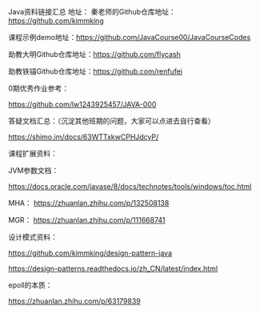 Java资料链接汇总
地址：
秦老师的Github仓库地址：https://github.com/kimmking

课程示例demo地址：https://github.com/JavaCourse00/JavaCourseCodes

助教大明Github仓库地址：https://github.com/flycash

助教铁锚Github仓库地址：https://github.com/renfufei

0期优秀作业参考：

https://github.com/lw1243925457/JAVA-000

答疑文档汇总：（沉淀其他班期的问题，大家可以点进去自行查看）

https://shimo.im/docs/63WTTxkwCPHJdcyP/ 

课程扩展资料：

JVM参数文档：

https://docs.oracle.com/javase/8/docs/technotes/tools/windows/toc.html



MHA： https://zhuanlan.zhihu.com/p/132508138

MGR： https://zhuanlan.zhihu.com/p/111668741



设计模式资料：

https://github.com/kimmking/design-pattern-java

https://design-patterns.readthedocs.io/zh_CN/latest/index.html



epoll的本质：

https://zhuanlan.zhihu.com/p/63179839